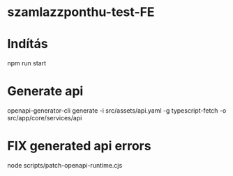 # szamlazzponthu-test-FE

# Indítás
npm run start

# Generate api
openapi-generator-cli generate -i src/assets/api.yaml -g typescript-fetch -o src/app/core/services/api

# FIX generated api errors
node scripts/patch-openapi-runtime.cjs